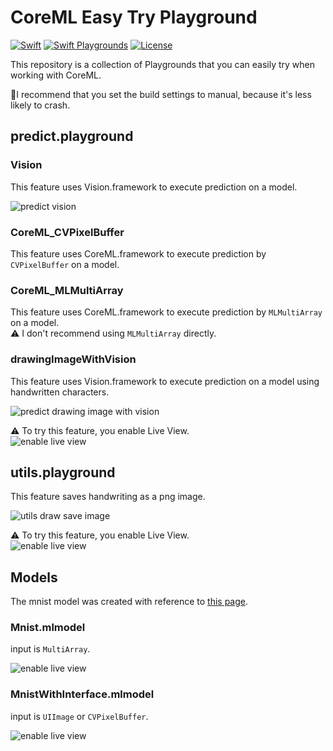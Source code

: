 # CoreML Easy Try Playground
[![Swift](https://img.shields.io/badge/Swift-5.1-orange.svg)](https://developer.apple.com/swift/)
[![Swift Playgrounds](https://img.shields.io/badge/Swift%20Playgrounds-3.1-orange.svg)](https://itunes.apple.com/jp/app/swift-playgrounds/id908519492)
[![License](https://img.shields.io/github/license/kkk669/coreml-playground.svg)](LICENSE)

This repository is a collection of Playgrounds that you can easily try when working with CoreML.

📝I recommend that you set the build settings to manual, because it's less likely to crash.
## predict.playground

### Vision
This feature uses Vision.framework to execute prediction on a model.

![predict vision](https://github.com/dealforest/CoreMLEasyTryPlayground/raw/master/images/predict_vision.png)

### CoreML_CVPixelBuffer
This feature uses CoreML.framework to execute prediction by `CVPixelBuffer` on a model.


### CoreML_MLMultiArray
This feature uses CoreML.framework to execute prediction by `MLMultiArray` on a model.  
⚠️ I don't recommend using `MLMultiArray` directly.

### drawingImageWithVision

This feature uses Vision.framework to execute prediction on a model using handwritten characters.

![predict drawing image with vision](https://github.com/dealforest/CoreMLEasyTryPlayground/raw/master/images/predict_drawing_image_with_vision.png)

⚠️ To try this feature, you enable Live View.  
![enable live view](https://github.com/dealforest/CoreMLEasyTryPlayground/raw/master/images/enable_live_view.png)

## utils.playground
This feature saves handwriting as a png image.

![utils draw save image](https://github.com/dealforest/CoreMLEasyTryPlayground/raw/master/images/utils_draw_save_image.png)

⚠️ To try this feature, you enable Live View.  
![enable live view](https://github.com/dealforest/CoreMLEasyTryPlayground/raw/master/images/enable_live_view.png)

## Models
The mnist model was created with reference to [this page](https://github.com/keras-team/keras/blob/master/examples/mnist_cnn.py).

### Mnist.mlmodel
input is `MultiArray`.

![enable live view](https://github.com/dealforest/CoreMLEasyTryPlayground/raw/master/images/mnist_description.png)

### MnistWithInterface.mlmodel
input is `UIImage` or `CVPixelBuffer`.

![enable live view](https://github.com/dealforest/CoreMLEasyTryPlayground/raw/master/images/mnist_with_interface_description.png)